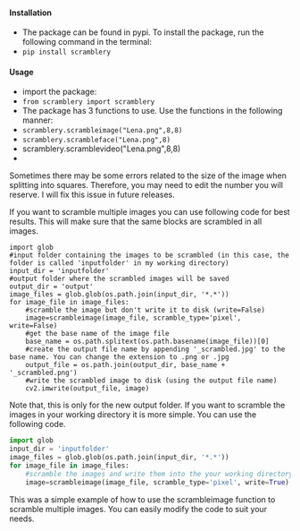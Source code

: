 #### Installation
- The package can be found in pypi. To install the package, run the following command in the terminal:
- `pip install scramblery`
#### Usage
- import the package:
- `from scramblery import scramblery`
- The package has 3 functions to use. Use the functions in the following manner:
- `scramblery.scrambleimage("Lena.png",8,8)`
- `scramblery.scrambleface("Lena.png",8)`
-  scramblery.scramblevideo("Lena.png",8,8)
- 
Sometimes there may be some errors related to the size of the image when splitting into squares. Therefore, you may need to edit the number you will reserve. I will fix this issue in future releases.



If you want to scramble multiple images you can use following code for best results. This will make sure that the same blocks are scrambled in all images.

```
import glob
#input folder containing the images to be scrambled (in this case, the folder is called 'inputfolder' in my working directory)
input_dir = 'inputfolder'
#output folder where the scrambled images will be saved 
output_dir = 'output'
image_files = glob.glob(os.path.join(input_dir, '*.*'))
for image_file in image_files:
    #scramble the image but don't write it to disk (write=False)
    image=scrambleimage(image_file, scramble_type='pixel', write=False)
    #get the base name of the image file
    base_name = os.path.splitext(os.path.basename(image_file))[0]
    #create the output file name by appending '_scrambled.jpg' to the base name. You can change the extension to .png or .jpg
    output_file = os.path.join(output_dir, base_name + '_scrambled.png')
    #write the scrambled image to disk (using the output file name)
    cv2.imwrite(output_file, image)
```

Note that, this is only for the new output folder. If you want to scramble the images in your working directory it is more simple. You can use the following code.

```python
import glob
input_dir = 'inputfolder'
image_files = glob.glob(os.path.join(input_dir, '*.*'))
for image_file in image_files:
    #scramble the images and write them into the your working directory.
    image=scrambleimage(image_file, scramble_type='pixel', write=True)
```

This was a simple example of how to use the scrambleimage function to scramble multiple images. You can easily modify the code to suit your needs.